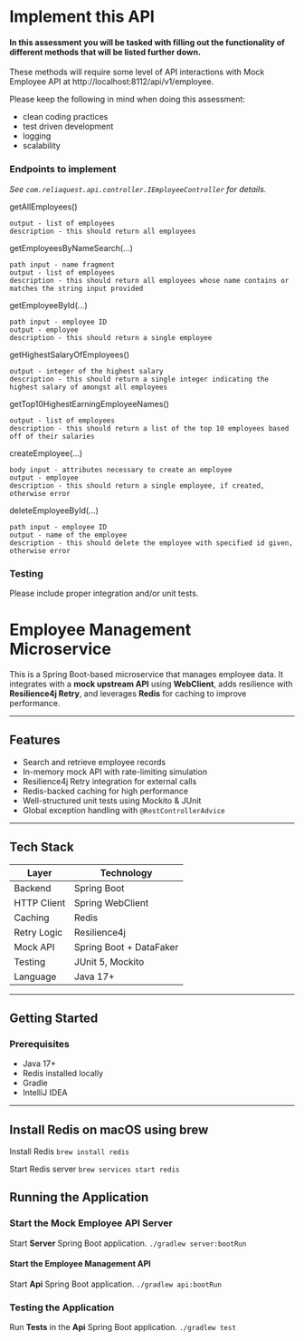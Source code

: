 # Implement this API

#### In this assessment you will be tasked with filling out the functionality of different methods that will be listed further down.

These methods will require some level of API interactions with Mock Employee API at http://localhost:8112/api/v1/employee.

Please keep the following in mind when doing this assessment:
* clean coding practices
* test driven development
* logging
* scalability

### Endpoints to implement

_See `com.reliaquest.api.controller.IEmployeeController` for details._

getAllEmployees()

    output - list of employees
    description - this should return all employees

getEmployeesByNameSearch(...)

    path input - name fragment
    output - list of employees
    description - this should return all employees whose name contains or matches the string input provided

getEmployeeById(...)

    path input - employee ID
    output - employee
    description - this should return a single employee

getHighestSalaryOfEmployees()

    output - integer of the highest salary
    description - this should return a single integer indicating the highest salary of amongst all employees

getTop10HighestEarningEmployeeNames()

    output - list of employees
    description - this should return a list of the top 10 employees based off of their salaries

createEmployee(...)

    body input - attributes necessary to create an employee
    output - employee
    description - this should return a single employee, if created, otherwise error

deleteEmployeeById(...)

    path input - employee ID
    output - name of the employee
    description - this should delete the employee with specified id given, otherwise error

### Testing
Please include proper integration and/or unit tests.





# Employee Management Microservice

This is a Spring Boot-based microservice that manages employee data. It integrates with a **mock upstream API** using **WebClient**, adds resilience with **Resilience4j Retry**, and leverages **Redis** for caching to improve performance.

---

## Features

- Search and retrieve employee records
- In-memory mock API with rate-limiting simulation
- Resilience4j Retry integration for external calls
- Redis-backed caching for high performance
- Well-structured unit tests using Mockito & JUnit
- Global exception handling with `@RestControllerAdvice`

---

## Tech Stack

| Layer        | Technology                     |
|--------------|--------------------------------|
| Backend      | Spring Boot                    |
| HTTP Client  | Spring WebClient               |
| Caching      | Redis                          |
| Retry Logic  | Resilience4j                   |
| Mock API     | Spring Boot + DataFaker        |
| Testing      | JUnit 5, Mockito               |
| Language     | Java 17+                       |

---

## Getting Started

### Prerequisites

- Java 17+
- Redis installed locally
- Gradle
- IntelliJ IDEA

---

## Install Redis on macOS using brew

Install Redis
`brew install redis`

Start Redis server
`brew services start redis`


## Running the Application

### Start the Mock Employee API Server
Start **Server** Spring Boot application.
`./gradlew server:bootRun`

#### Start the Employee Management API
Start **Api** Spring Boot application.
`./gradlew api:bootRun`

### Testing the Application
Run **Tests** in the **Api** Spring Boot application.
`./gradlew test`
